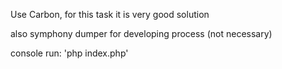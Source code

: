 Use Carbon, for this task it is very good solution

also symphony dumper for developing process (not necessary)

console run: 'php index.php'

